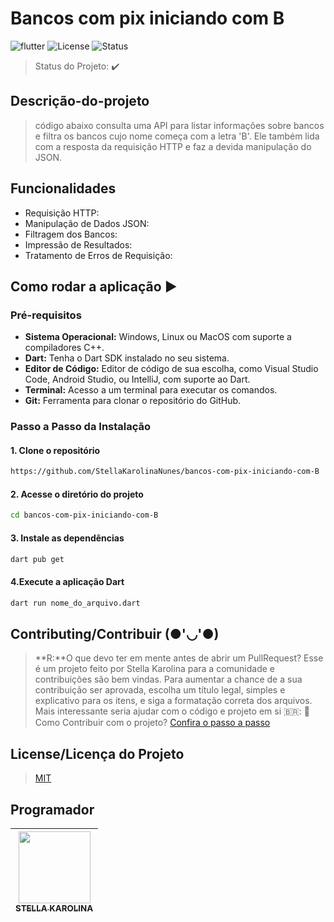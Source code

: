 # Bancos com pix iniciando com B

![flutter](https://img.shields.io/static/v1?label=flutter%2B%2B&message=c++&color=orange&style=for-the-badge&logo=c%2B%2B)
![License](http://img.shields.io/static/v1?label=License&message=MIT&color=green&style=for-the-badge)
![Status](http://img.shields.io/static/v1?label=STATUS&message=CONCLUIDO&color=GREEN&style=for-the-badge)

> Status do Projeto: :heavy_check_mark:

## Descrição-do-projeto 

> código abaixo consulta uma API para listar informações sobre bancos e filtra os bancos cujo nome começa com a letra 'B'. Ele também lida com a resposta da requisição HTTP e faz a devida manipulação do JSON.

## Funcionalidades

- Requisição HTTP:
- Manipulação de Dados JSON: 
- Filtragem dos Bancos:
- Impressão de Resultados:
- Tratamento de Erros de Requisição:

## Como rodar a aplicação :arrow_forward:

### Pré-requisitos

- **Sistema Operacional:** Windows, Linux ou MacOS com suporte a compiladores C++.  
- **Dart:** Tenha o Dart SDK instalado no seu sistema.
- **Editor de Código:** Editor de código de sua escolha, como Visual Studio Code, Android Studio, ou IntelliJ, com suporte ao Dart.
- **Terminal:** Acesso a um terminal para executar os comandos.  
- **Git:** Ferramenta para clonar o repositório do GitHub.  

### Passo a Passo da Instalação

#### 1. Clone o repositório  
```bash  
https://github.com/StellaKarolinaNunes/bancos-com-pix-iniciando-com-B
```

#### 2. Acesse o diretório do projeto  
```bash  
cd bancos-com-pix-iniciando-com-B
```

#### 3.  Instale as dependências
```bash  
dart pub get
```

#### 4.Execute a aplicação Dart

```bash  
dart run nome_do_arquivo.dart
```

## Contributing/Contribuir (●'◡'●)

> **R:**O que devo ter em mente antes de abrir um PullRequest?
>  Esse é um projeto feito por Stella Karolina para a comunidade e contribuições são bem vindas.
>  Para aumentar a chance de a sua contribuição ser aprovada, escolha um título legal, simples e explicativo para os itens, e siga a formatação correta dos arquivos.
> Mais interessante seria ajudar com o código e projeto em si
> 🇧🇷:  :purple_heart: Como Contribuir com o projeto? [Confira o passo a passo](./Contribuindo.md)

## License/Licença do Projeto  

> [MIT](./License)

## Programador


| [<img loading="lazy" src="https://github.com/StellaKarolinaNunes.png" width="115"><br><sub>STELLA KAROLINA</sub>](https://github.com/StellaKarolinaNunes) |
| :---: |

